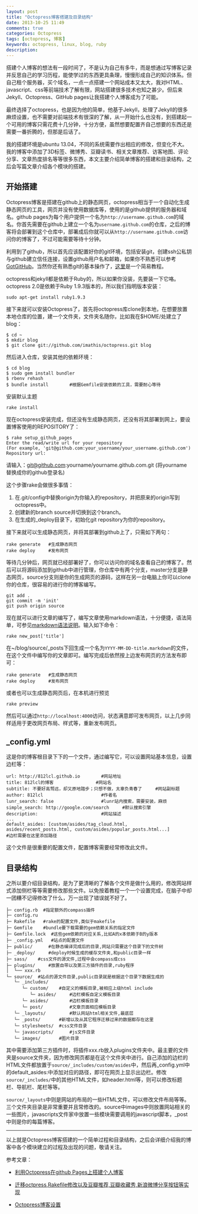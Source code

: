 ```yaml
---
layout: post
title: "Octopress博客搭建及目录结构"
date: 2013-10-25 11:49
comments: true
categories: Octopress
tags: [octopress, 博客]
keywords: octopress, linux, blog, ruby
description:
---
```

搭建个人博客的想法有一段时间了，不是认为自己有多牛，而是想通过写博客记录并反思自己的学习历程，能使学过的东西更具条理，慢慢形成自己的知识体系。但自己租个服务器，买个域名，一点一点搭建一个网站成本又太大，我对HTML、javascript、css等前端技术了解有限，网站搭建很多技术也知之甚少。但后来Jekyll、Octopress、GitHub pages让我搭建个人博客成为了可能。

最终选择了octopress，也是因为他的简单，他基于Jekyll，处理了Jekyll的很多麻烦设置，也不需要对前端技术有很深的了解，从一开始什么也没有，到搭建起一个可用的博客只需花费十几分钟，十分方便，虽然想要配置齐自己想要的东西还是需要一番折腾的，但那是后话了。

我的搭建环境是ubuntu 13.04，不同的系统需要作出相应的修改，但变化不大。我的博客中添加了3D标签、微博秀、豆瓣读书、相关文章推荐、访客地图、评论分享、文章热度排名等等很多东西，本文主要介绍简单博客的搭建和目录结构，之后会写篇文章介绍各个模块的搭建。
<!--more-->
## 开始搭建
Octopress博客是搭建在github上的静态网页，octopress相当于一个自动化生成静态网页的工具，网页并没有使用数据库等，使用的是github提供的服务器和域名。github pages为每个用户提供一个名为`http://username.github.com`的域名。你首先需要在github上建立一个名为`username.github.com`的仓库，之后的博客将会部署到这个仓库中，部署成后你就可以从`http://username.github.com`访问你的博客了，不过可能需要等待十分钟。

利用到了github，所以首先应该配置好你的git环境，包括安装git，创建ssh公私钥与github建立信任连接，设置github用户名和邮箱，如果你不熟悉可以参考[GotGitHub](http://www.worldhello.net/gotgithub/index.html)。当然你还有熟悉git的基本操作了，[这里](http://rogerdudler.github.io/git-guide/index.zh.html)是一个简易教程。

octopress和jekyll都是依赖于Ruby的，所以如果你没装，先要装一下它咯。octopress 2.0是依赖于Ruby 1.9.3版本的，所以我们指明版本安装：

	sudo apt-get install ruby1.9.3

接下来就可以安装Octopress了，首先将octopress库clone到本地，在想要放置本地仓库的位置，建一个文件夹，文件夹名随你，比如我在$HOME/处建立了blog：
```
$ cd ~
$ mkdir blog
$ git clone git://github.com/imathis/octopress.git blog
```
然后进入仓库，安装其他的依赖环境：
```
$ cd blog
$ sudo gem install bundler
$ rbenv rehash
$ bundle install 		#根据Gemfile安装依赖的工具，需要耐心等待
```
安装默认主题

	rake install

现在octopress安装完成，但还没有生成静态网页，还没有将其部署到网上，要设置博客使用的REPOSITORY了：
```
$ rake setup_github_pages
Enter the read/write url for your repository
(For example, 'git@github.com:your_username/your_username.github.com')
Repository url:
```
请输入：git@github.com:yourname/yourname.github.com.git (将yourname替换成你的github登录名)

这个步骤rake会做很多事情：

1. 在.git/config中替换origin为你输入的repository，并把原来的origin写到octopress中。
2. 创建新的branch source并切换到这个branch。
3. 在生成的_deploy目录下，初始化git repository为你的repository。

接下来就可以生成静态网页，并将其部署到github上了，只需如下两句：
```
rake generate 	#生成静态网页
rake deploy 	#发布网页
```
等待几分钟后，网页就已经部署好了，你可以访问你的域名查看自己的博客了。然后可以将源码添加到github中进行管理，你仓库中有两个分支，master分支是静态网页，source分支则是你的生成网页的源码，这样在另一台电脑上你可以clone你的仓库，很容易的进行你的博客编写。
```
git add .
git commit -m 'init'
git push origin source
```
现在就可以进行文章的编写了，编写文章使用markdown语法，十分便捷，语法简单，可参见[markdown语法说明](http://wowubuntu.com/markdown/index.html#code)。输入如下命令：

	rake new_post['title']

在~/blog/source/_posts下回生成一个名为`YYYY-MM-DD-title.markdown`的文件，在这个文件中编写你的文章即可。编写完成后依然按上边发布网页的方法发布即可：
```
rake generate 	#生成静态网页
rake deploy 	#发布网页
```
或者也可以生成静态网页后，在本机进行预览

	rake preview

然后可以通过`http://localhost:4000`访问，状态满意即可发布网页，以上几步同样适用于更改网页布局、样式等，重新发布网页。
## _config.yml
这是你的博客根目录下下的一个文件，通过编写它，可以设置网站基本信息，设置边栏等：
```
url: http://812lcl.github.io 		#网站地址
title: 812lcl的博客 				#网站名
subtitle: 不要好高骛远，却又原地踏步；只想不做，太辜负青春了 	#网站副标题
author: 812lcl 						#作者名
lunr_search: false 					#lunr站内搜索，需要安装，麻烦
simple_search: http://google.com/search 	#默认搜索引擎
description: 						#网站描述
...
default_asides: [custom/asides/tag_cloud.html, asides/recent_posts.html, custom/asides/popular_posts.html...]
#边栏需要在这里添加路径
```
这个文件是很重要的配置文件，配置博客需要经常修改此文件。
## 目录结构
之所以要介绍目录结构，是为了更清晰的了解各个文件是做什么用的，修改网站样式添加侧栏等等需要修改那些文件。以免按着教程一个一个设置完成，在脑子中却一团糟不记得修改了什么，万一出现了错误就不好了。
```
├─ config.rb  #指定额外的compass插件
├─ config.ru  
├─ Rakefile   #rake的配置文件,类似于makefile
├─ Gemfile    #bundle要下载需要的gem依赖关系的指定文件
├─ Gemfile.lock  #这些gem依赖的对应关系,比如A的x本依赖于B的y版本
├─ _config.yml   #站点的配置文件
├─ public/   	#在静态编译完成后的目录,网站只需要这个目录下的文件树
├─ _deploy/  	#deploy时候生成的缓存文件夹,和public目录一样
├─ sass/  	#css文件的源文件,过程中会compass成css
├─ plugins/  	#放置自带以及第三方插件的目录,ruby程序
│  └── xxx.rb
└─ source/ 	#站点的源文件目录,public目录就是根据这个目录下数据生成的
   └─ _includes/
      └─ custom/  	#自定义的模板目录,被相应上级html include
         └─ asides/ 	#边栏模板自定义模板目录
      └─ asides/ 		#边栏模板目录
      └─ post/  		#文章页面相应模板目录
   └─ _layouts/  		#默认网站html相关文件,最底层
   └─ _posts/  		#新增以及从其它程序迁移过来的数据都存在这里
   └─ stylesheets/ 	#css文件目录
   └─ javascripts/  	#js文件目录
   └─ images/  		#图片目录
```

其中需要添加第三方插件时，将插件xxx.rb放入plugins文件夹中。最主要的文件夹是source文件夹，因为修改网页都是在这个文件夹中进行。自己添加的边栏的HTML文件都放置于`source/_includes/custom/asides`中，然后再_config.yml中的default_asides:中添加对应的路径，即可在网页上显示出边栏。修改`source/_includes/`中的其他HTML文件，如header.html等，则可以修改标题栏、导航栏、尾栏等等。

`source/_layouts`中则是网站的布局的一些HTML文件，可以修改文件布局等等。三个文件夹目录是非常重要并且常修改的。source中images中则放置网站相关的一些图片，javascripts文件家中放置一些模块需要调用的javascript脚本，_post中则是你的每篇博客。

---
以上就是Octopress博客搭建的一个简单过程和目录结构，之后会详细介绍我的博客中各个模块建立的过程及出现的问题，敬请关注。

参考文章：

- [利用Octopress在github Pages上搭建个人博客](http://easypi.github.io/blog/2013/01/05/using-octopress-to-setup-blog-on-github/)

- [迁移octpress,Rakefile修改以及豆瓣推荐,豆瓣收藏秀,新浪微博分享按钮等实现](http://www.dongwm.com/archives/qian-yi-octpressyi-ji-zi-ding-yi/)

- [Octopress博客设置](http://www.csdn123.com/html/blogs/20130531/17852.htm)

